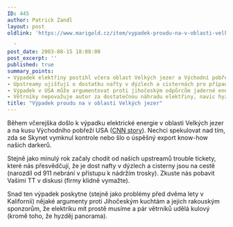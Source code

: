 ```yaml
---
ID: 445
author: Patrick Zandl
layout: post
oldlink: 'https://www.marigold.cz/item/vypadek-proudu-na-v-oblasti-velkych-jezer

  '
post_date: 2003-08-15 18:08:00
post_excerpt: ''
published: true
summary_points:
- Výpadek elektřiny postihl včera oblast Velkých jezer a Východní pobřeží USA.
- Upstreamy ujišťují o dostatku nafty v dýzlech a cisternách pro případné problémy.
- Výpadek v USA může argumentovat proti jihočeským odpůrcům jaderné energie.
- Větrníky nepovažuje autor za dostatečnou náhradu elektřiny, navíc hyzdí krajinu.
title: "Výpadek proudu na v oblasti Velkých jezer"
---
```


<p>
Během včerejška došlo k výpadku elektrické energie v oblasti Velkých jezer a na kusu Východního pobřeží USA (<A href="http://edition.cnn.com/2003/US/08/14/blackout.glance.ap/index.html">CNN story</A>). Nechci spekulovat nad tím, zda se Skynet vymknul kontrole nebo šlo o úspěšný export know-how našich darkerů.</p>

<p>
Stejně jako minulý rok začaly chodit od našich upstreamů trouble tickety, které nás přesvědčují, že je dost nafty v dýzlech a cisterny jsou na cestě (narozdíl od 911 nebrání v přístupu k nádržím trosky). Zkuste nás pobavit Vašimi TT v diskusi (firmy klidně vymažte).</p>

<p>
Snad ten výpadek poskytne (stejně jako problémy před dvěma lety v Kalifornii) nějaké argumenty proti Jihočeským kuchtám a&#160;jejich rakouským sponzorům, že elektriku&#160;mít prostě musíme a pár větrníků udělá kulový (kromě toho, že hyzděj panorama).&#160;&#160;</p>